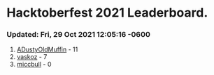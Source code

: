 # Hacktoberfest 2021 Leaderboard.
### Updated: Fri, 29 Oct 2021 12:05:16 -0600
1. [ADustyOldMuffin](https://github.com/ADustyOldMuffin) - 11
2. [vaskoz](https://github.com/vaskoz) - 7
3. [miccbull](https://github.com/miccbull) - 0
